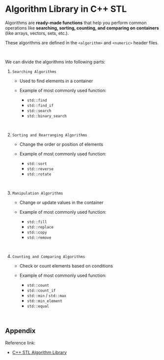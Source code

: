 # Algorithm Library in C++ STL

Algorithms are **ready-made functions** that help you perform common operations like **searching, sorting, counting, and comparing on containers** (like arrays, vectors, sets, etc.).

These algorithms are defined in the `<algorithm>` and `<numeric>` header files.

<br>

We can divide the algorithms into following parts:

1) `Searching Algorithms`

    - Used to find elements in a container

    - Example of most commonly used function:

        - `std::find`
        - `std::find_if`
        - `std::search`
        - `std::binary_search`

<br>

2) `Sorting and Rearranging Algorithms`

    - Change the order or position of elements

    - Example of most commonly used function:

        - `std::sort`
        - `std::reverse`
        - `std::rotate`

<br>

3) `Manipulation Algorithms`

    - Change or update values in the container

    - Example of most commonly used function:

        - `std::fill`
        - `std::replace`
        - `std::copy`
        - `std::remove`

<br>

4) `Counting and Comparing Algorithms`

    - Check or count elements based on conditions

    - Example of most commonly used function:

        - `std::count`
        - `std::count_if`
        - `std::min` / `std::max`
        - `std::min_element`
        - `std::equal`

<br>

## Appendix

Reference link:

- <a href="https://www.geeksforgeeks.org/cpp/c-magicians-stl-algorithms/">C++ STL Algorithm Library</a>
